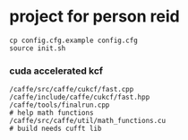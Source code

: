 project for person reid
===

    cp config.cfg.example config.cfg
    source init.sh
    
    
### cuda accelerated kcf
    /caffe/src/caffe/cukcf/fast.cpp
    /caffe/include/caffe/cukcf/fast.hpp
    /caffe/tools/finalrun.cpp
    # help math functions
    /caffe/src/caffe/util/math_functions.cu
    # build needs cufft lib
